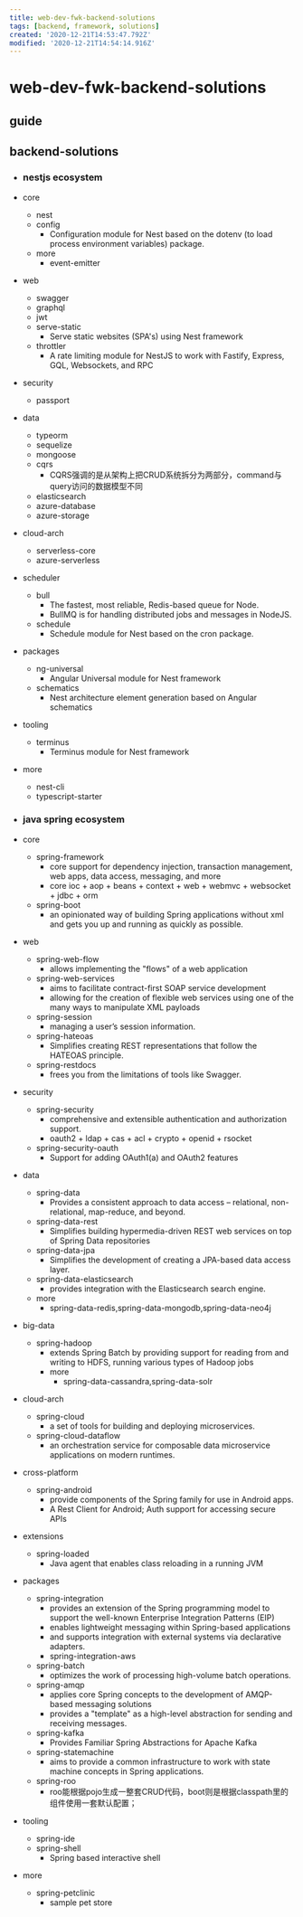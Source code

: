 ```yaml
---
title: web-dev-fwk-backend-solutions
tags: [backend, framework, solutions]
created: '2020-12-21T14:53:47.792Z'
modified: '2020-12-21T14:54:14.916Z'
---
```


# web-dev-fwk-backend-solutions

## guide

## backend-solutions

- ### nestjs ecosystem
- core
  - nest
  - config
    - Configuration module for Nest based on the dotenv (to load process environment variables) package.
  - more
    - event-emitter
- web
  - swagger
  - graphql
  - jwt
  - serve-static
    - Serve static websites (SPA's) using Nest framework
  - throttler
    - A rate limiting module for NestJS to work with Fastify, Express, GQL, Websockets, and RPC 
- security
  - passport
- data
  - typeorm
  - sequelize
  - mongoose
  - cqrs
    - CQRS强调的是从架构上把CRUD系统拆分为两部分，command与query访问的数据模型不同
  - elasticsearch
  - azure-database
  - azure-storage
- cloud-arch
  - serverless-core
  - azure-serverless
- scheduler
  - bull
    - The fastest, most reliable, Redis-based queue for Node.
    - BullMQ is for handling distributed jobs and messages in NodeJS.
  - schedule
    - Schedule module for Nest based on the cron package.
- packages
  - ng-universal
    - Angular Universal module for Nest framework
  - schematics
    - Nest architecture element generation based on Angular schematics
- tooling
  - terminus
    - Terminus module for Nest framework
- more
  - nest-cli
  - typescript-starter

- ### java spring ecosystem
- core
  - spring-framework
    - core support for dependency injection, transaction management, web apps, data access, messaging, and more
    - core ioc + aop + beans + context + web + webmvc + websocket + jdbc + orm
  - spring-boot
    - an opinionated way of building Spring applications without xml and gets you up and running as quickly as possible.
- web
  - spring-web-flow
    - allows implementing the "flows" of a web application
  - spring-web-services
    - aims to facilitate contract-first SOAP service development
    - allowing for the creation of flexible web services using one of the many ways to manipulate XML payloads
  - spring-session
    - managing a user’s session information.
  - spring-hateoas
    - Simplifies creating REST representations that follow the HATEOAS principle.
  - spring-restdocs
    - frees you from the limitations of tools like Swagger.
- security
  - spring-security
    - comprehensive and extensible authentication and authorization support.
    - oauth2 + ldap + cas + acl + crypto + openid + rsocket
  - spring-security-oauth
    - Support for adding OAuth1(a) and OAuth2 features 
- data
  - spring-data
    - Provides a consistent approach to data access – relational, non-relational, map-reduce, and beyond.
  - spring-data-rest
    - Simplifies building hypermedia-driven REST web services on top of Spring Data repositories
  - spring-data-jpa
    - Simplifies the development of creating a JPA-based data access layer.
  - spring-data-elasticsearch
    - provides integration with the Elasticsearch search engine.
  - more
    - spring-data-redis,spring-data-mongodb,spring-data-neo4j
- big-data
  - spring-hadoop
    - extends Spring Batch by providing support for reading from and writing to HDFS, running various types of Hadoop jobs
    - more
      - spring-data-cassandra,spring-data-solr
- cloud-arch
  - spring-cloud
    - a set of tools for building and deploying microservices.
  - spring-cloud-dataflow
    - an orchestration service for composable data microservice applications on modern runtimes.
- cross-platform
  - spring-android
    - provide components of the Spring family for use in Android apps.
    - A Rest Client for Android; Auth support for accessing secure APIs
- extensions
  - spring-loaded
    - Java agent that enables class reloading in a running JVM
- packages
  - spring-integration
    - provides an extension of the Spring programming model to support the well-known Enterprise Integration Patterns (EIP)
    - enables lightweight messaging within Spring-based applications 
    - and supports integration with external systems via declarative adapters.
    - spring-integration-aws
  - spring-batch
    - optimizes the work of processing high-volume batch operations.
  - spring-amqp
    - applies core Spring concepts to the development of AMQP-based messaging solutions
    - provides a "template" as a high-level abstraction for sending and receiving messages. 
  - spring-kafka
    - Provides Familiar Spring Abstractions for Apache Kafka
  - spring-statemachine
    - aims to provide a common infrastructure to work with state machine concepts in Spring applications.
  - spring-roo
    - roo能根据pojo生成一整套CRUD代码，boot则是根据classpath里的组件使用一套默认配置；
- tooling
  - spring-ide
  - spring-shell
    - Spring based interactive shell
- more
  - spring-petclinic
    - sample pet store
